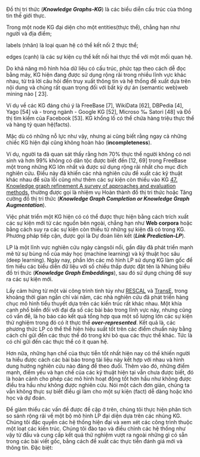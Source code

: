 Đồ thị tri thức (***Knowledge Graphs-KG***) là các biểu diễn cấu trúc của thông tin thế giới thực.

Trong một node KG đại diện cho một entities(thực thể), chẳng hạn như người và địa điểm;

labels (nhãn) là loại quan hệ có thể kết nối 2 thực thể;

edges (cạnh) là các sự kiện cụ thể kết nối hai thực thể với một mối quan hệ.

Do khả năng mô hình hóa dữ liệu có cấu trúc, phức tạp theo cách dễ đọc bằng máy, KG hiện đang được sử dụng rộng rãi trong nhiều lĩnh vực khác nhau, từ trả lời câu hỏi đến truy xuất thông tin và hệ thống đề xuất dựa trên nội dung và chúng rất quan trọng đối với bất kỳ dự án (semantic web)web mining nào [ 23].

Ví dụ về các KG đáng chú ý là FreeBase [7], WikiData [62], DBPedia [4], Yago [54] và - trong ngành - Google KG [52], Microso ‰ Satori [48] và Đồ thị tìm kiếm của Facebook [53]. KG khổng lồ có thể chứa hàng triệu thực thể và hàng tỷ quan hệ(facts).

Mặc dù có những nỗ lực như vậy, nhưng ai cũng biết rằng ngay cả những chiếc KG hiện đại cũng không hoàn hảo (**incompleteness**). 

Ví dụ, người ta đã quan sát thấy rằng hơn 70% thực thể người không có nơi sinh và hơn 99% không có dân tộc được biết đến [12, 69] trong FreeBase một trong những KG lớn nhất và được sử dụng rộng rãi nhất cho mục đích nghiên cứu. Điều này đã khiến các nhà nghiên cứu đề xuất các kỹ thuật khác nhau để sửa lỗi cũng như thêm các sự kiện còn thiếu vào KG [47. Knowledge graph refinement A survey of approaches and evaluation methods](../paper/47_Knowledge_graph_refinement_A_survey_of_approaches_and_evaluation_methods.pdf), thường được gọi là nhiệm vụ Hoàn thành đồ thị tri thức hoặc Tăng cường đồ thị tri thức (***Knowledge Graph Completion or Knowledge Graph Augmentation***).

Việc phát triển một KG hiện có có thể được thực hiện bằng cách trích xuất các sự kiện mới từ các nguồn bên ngoài, chẳng hạn như **Web corpora** hoặc bằng cách suy ra các sự kiện còn thiếu từ những sự kiện đã có trong KG. Phương pháp tiếp cận, được gọi là Dự đoán liên kết (***Link Prediction-LP***).

LP là một lĩnh vực nghiên cứu ngày càngsôi nổi, gần đây đã phát triển mạnh mẽ từ sự bùng nổ của máy học (machine learning) và kỹ thuật học sâu (deep learning). Ngày nay, phần lớn các mô hình LP sử dụng KG làm gốc để tìm hiểu các biểu diễn đữ liệu với số chiều thấp được đặt tên là Nhúng biểu đồ tri thức (***Knowledge Graph Embeddings***), sau đó sử dụng chúng để suy ra các sự kiện mới.

Lấy cảm hứng từ một vài công trình tinh túy như [RESCAL](../paper/44_A_Three-Way_Model_for_Collective_Learning_on.pdf) và [TransE](../paper/8_Translating_Embeddings_for_Modeling.pdf), trong khoảng thời gian ngắn chỉ vài năm, các nhà nghiên cứu đã phát triển hàng chục mô hình tiểu thuyết dựa trên các kiến ​​trúc rất khác nhau. Một khía cạnh phổ biến đối với đại đa số các bài báo trong lĩnh vực này, nhưng cũng có vấn đề, là họ báo cáo kết quả tổng hợp qua một số lượng lớn các sự kiện thử nghiệm trong đó có ít thực thể ***over-represented***. Kết quả là, các phương thức LP có thể thể hiện hiệu suất tốt trên các điểm chuẩn này bằng cách chỉ gửi đến các thực thể đó trong khi bỏ qua các thực thể khác. Tức là có chỉ gửi đến các thực thể có ít quan hệ. 

Hơn nữa, những hạn chế của thực tiễn tốt nhất hiện nay có thể khiến người ta hiểu được cách các bài báo trong tài liệu này kết hợp với nhau và hình dung hướng nghiên cứu nào đáng để theo đuổi. Thêm vào đó, những điểm mạnh, điểm yếu và hạn chế của các kỹ thuật hiện tại vẫn chưa được biết, đó là hoàn cảnh cho phép các mô hình hoạt động tốt hơn hầu như không được điều tra hầu như không được nghiên cứu. Nói một cách đơn giản, chúng ta vẫn không thực sự biết điều gì làm cho một sự kiện (fact) dễ dàng hoặc khó học và dự đoán.

Để giảm thiểu các vấn đề được đề cập ở trên, chúng tôi thực hiện phân tích so sánh rộng rãi về một bộ mô hình LP đại diện dựa trên các nhúng KG. Chúng tôi đặc quyền các hệ thống hiện đại và xem xét các công trình thuộc một loạt các kiến trúc. Chúng tôi đào tạo và điều chỉnh các hệ thống như vậy từ đầu và cung cấp kết quả thử nghiệm vượt ra ngoài những gì có sẵn trong các bài viết gốc, bằng cách đề xuất các thực tiễn đánh giá mới và thông tin. Đặc biệt: